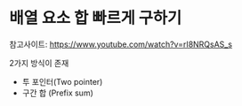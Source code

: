 # 배열 요소 합 빠르게 구하기

참고사이트: https://www.youtube.com/watch?v=rI8NRQsAS_s

2가지 방식이 존재
- 투 포인터(Two pointer)
- 구간 합 (Prefix sum)